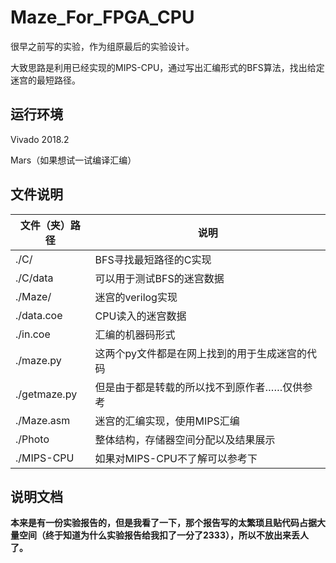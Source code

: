 # Maze_For_FPGA_CPU
很早之前写的实验，作为组原最后的实验设计。

大致思路是利用已经实现的MIPS-CPU，通过写出汇编形式的BFS算法，找出给定迷宫的最短路径。



## 运行环境

Vivado 2018.2

Mars（如果想试一试编译汇编）



## 文件说明

| 文件（夹）路径 | 说明                                           |
| -------------- | ---------------------------------------------- |
| ./C/           | BFS寻找最短路径的C实现                         |
| ./C/data       | 可以用于测试BFS的迷宫数据                      |
| ./Maze/        | 迷宫的verilog实现                              |
| ./data.coe     | CPU读入的迷宫数据                              |
| ./in.coe       | 汇编的机器码形式                               |
| ./maze.py      | 这两个py文件都是在网上找到的用于生成迷宫的代码 |
| ./getmaze.py   | 但是由于都是转载的所以找不到原作者……仅供参考   |
| ./Maze.asm     | 迷宫的汇编实现，使用MIPS汇编                   |
| ./Photo        | 整体结构，存储器空间分配以及结果展示           |
| ./MIPS-CPU     | 如果对MIPS-CPU不了解可以参考下                 |


## 说明文档

**本来是有一份实验报告的，但是我看了一下，那个报告写的太繁琐且贴代码占据大量空间（终于知道为什么实验报告给我扣了一分了2333），所以不放出来丢人了。**
